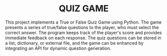 <h1 align = center >QUIZ GAME</h1>

<p>This project implements a True or False Quiz Game using Python. The game presents a series of true/false questions to the player, who must select the correct answer. The program keeps track of the player's score and provides immediate feedback on each response. The quiz questions can be stored in a list, dictionary, or external file, and the game can be enhanced by integrating an API for dynamic question generation. </p>
